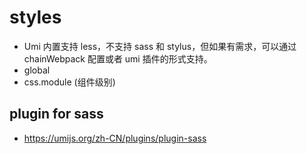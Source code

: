 # styles
- Umi 内置支持 less，不支持 sass 和 stylus，但如果有需求，可以通过 chainWebpack 配置或者 umi 插件的形式支持。
- global
- css.module (组件级别)

## plugin for sass
- https://umijs.org/zh-CN/plugins/plugin-sass
